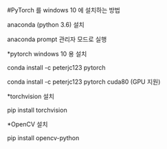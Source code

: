

#PyTorch 를 windows 10 에 설치하는 방법

anaconda (python 3.6) 설치

anaconda prompt 관리자 모드로 실행

*pytorch windows 10 용 설치

  conda install -c peterjc123 pytorch

  conda install -c peterjc123 pytorch cuda80 (GPU 지원)

*torchvision 설치

  pip install torchvision

*OpenCV 설치

  pip install opencv-python
